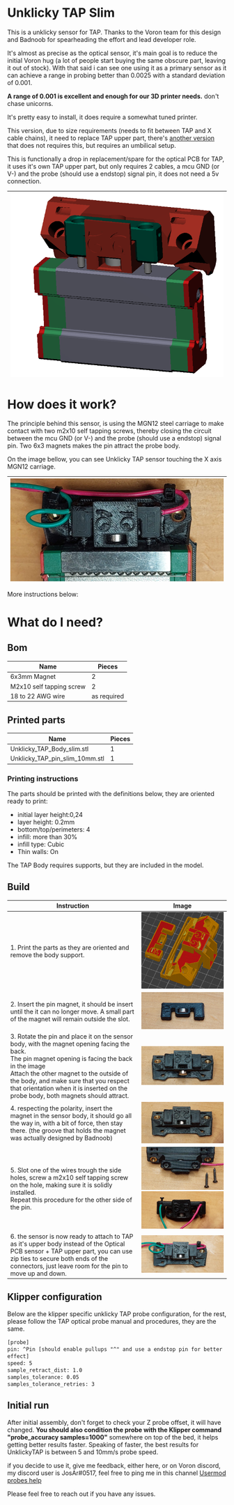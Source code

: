 # Unklicky TAP Slim

This is a unklicky sensor for TAP. Thanks to the Voron team for this design and Badnoob for spearheading the effort and lead developer role.

It's almost as precise as the optical sensor, it's main goal is to reduce the initial Voron hug (a lot of people start buying the same obscure part, leaving it out of stock). With that said i can see one using it as a primary sensor as it can achieve a range in probing better than 0.0025 with a standard deviation of 0.001.

**A range of 0.001 is excellent and enough for our 3D printer needs.** don't chase unicorns.

It's pretty easy to install, it does require a somewhat tuned printer.

This version, due to size requirements (needs to fit between TAP and X cable chains), it need to replace TAP upper part, there's [another version](../UnklickyTAP_(requires_umbilical)) that does not requires this, but requires an umbilical setup.

This is functionally  a drop in replacement/spare for the optical PCB for TAP, it uses it's own TAP upper part, but only requires 2 cables, a mcu GND (or V-) and the probe (should use a endstop) signal pin, it does not need a 5v connection.



| ![Unklicky TAP](../Photos/Unklicky_Tap_slim.png) |
| :----------------------------------------------: |

# How does it work?

The principle behind this sensor, is using the MGN12 steel carriage to make contact with two m2x10 self tapping screws, thereby closing the circuit between the mcu GND (or V-) and the probe (should use a endstop) signal pin.
Two 6x3 magnets makes the pin attract the probe body.

On the image bellow, you can see Unklicky TAP sensor touching the X axis MGN12 carriage.

| ![Unklicky TAP](../Photos/UnklickySlim_inaction.jpg) |
| ---------------------------------------------------- |

More instructions below:

# What do I need?

## Bom
| Name | Pieces |
| ------ | ------ |
| 6x3mm Magnet | 2 |
|M2x10 self tapping screw| 2 |
|18 to 22 AWG wire| as required |



## Printed parts

| Name | Pieces |
| ------ | ------ |
| Unklicky_TAP_Body_slim.stl | 1|
|Unklicky_TAP_pin_slim_10mm.stl| 1|

### Printing instructions

The parts should be printed with the definitions below, they are oriented ready to print:

* initial layer height:0,24
* layer height: 0.2mm
* bottom/top/perimeters: 4
* infill: more than 30%
* infill type: Cubic
* Thin walls: On

The TAP Body requires supports, but they are included in the model.

## Build

| Instruction | Image |
| ------ | ------ |
|1. Print the parts as they are oriented and remove the body support.| ![Instructions](../Photos/Unklicky_Tap_slim_SS.png) |
|2. Insert the pin magnet, it should be insert until the it can no longer move. A small part of the magnet will remain outside the slot.| ![pin magnet](../Photos/UnklickySlim_1.jpg "Pin magnet") |
| 3. Rotate the pin and place it on the sensor body, with the magnet opening facing the back.<br />The pin magnet opening is facing the back in the image<br />Attach the other magnet to the outside of the body, and make sure that you respect that orientation when it is inserted on the probe body, both magnets should attract. |![body magnet orientation](../Photos/UnklickySlim_2.jpg "body magnet orientation")|
|4. respecting the polarity, insert the magnet in the sensor body, it should go all the way in, with a bit of force, then stay there. (the groove that holds the magnet was actually designed by Badnoob)|![body magnet](../Photos/UnklickySlim_3.jpg "body magnet")|
|5. Slot one of the wires trough the side holes, screw a m2x10 self tapping screw on the hole, making sure it is solidly installed.<br />Repeat this procedure for the other side of the pin.| ![wire installation](../Photos/UnklickySlim_4.jpg "wire installation")<br />![wire installation](../Photos/Unklicky_5.jpg "wire installation") |
|6. the sensor is now ready to attach to TAP as it's upper body instead of the Optical PCB sensor + TAP upper part, you can use zip ties to secure both ends of the connectors, just leave room for the pin to move up and down.| ![final look](../Photos/UnklickySlim_6.jpg "Final look") |

## Klipper configuration

Below are the klipper specific unklicky TAP probe configuration, for the rest, please follow the TAP optical probe manual and procedures, they are the same.

```jinja2
[probe]
pin: ^Pin [should enable pullups "^" and use a endstop pin for better effect]
speed: 5
sample_retract_dist: 1.0
samples_tolerance: 0.05
samples_tolerance_retries: 3
```

## Initial run

After initial assembly, don't forget to check your Z probe offset, it will have changed.
**You should also condition the probe with the Klipper command "probe_accuracy samples=1000"** somewhere on top of the bed, it helps getting better results faster.
Speaking of faster, the best results for UnklickyTAP is between 5 and 10mm/s probe speed.

if you decide to use it, give me feedback, either here, or on Voron discord, my discord user is JosAr#0517, feel free to ping me in this channel  [Usermod probes help](https://discord.com/channels/460117602945990666/969563854071799818)

Please feel free to reach out if you have any issues. 



